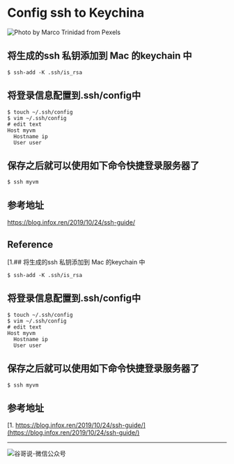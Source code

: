 # Config ssh to Keychina


![Photo by Marco Trinidad from Pexels](https://images.pexels.com/photos/2881785/pexels-photo-2881785.jpeg?auto=compress&cs=tinysrgb&dpr=2&h=750&w=1260)

## 将生成的ssh 私钥添加到 Mac 的keychain 中

```shell
$ ssh-add -K .ssh/is_rsa
```
## 将登录信息配置到.ssh/config中

```shell
$ touch ~/.ssh/config
$ vim ~/.ssh/config
# edit text
Host myvm
  Hostname ip
  User user
```

## 保存之后就可以使用如下命令快捷登录服务器了

```
$ ssh myvm
```

## 参考地址

<https://blog.infox.ren/2019/10/24/ssh-guide/>




## Reference

[1.## 将生成的ssh 私钥添加到 Mac 的keychain 中

```shell
$ ssh-add -K .ssh/is_rsa
```
## 将登录信息配置到.ssh/config中

```shell
$ touch ~/.ssh/config
$ vim ~/.ssh/config
# edit text
Host myvm
  Hostname ip
  User user
```

## 保存之后就可以使用如下命令快捷登录服务器了

```
$ ssh myvm
```

## 参考地址

[1. https://blog.infox.ren/2019/10/24/ssh-guide/](https://blog.infox.ren/2019/10/24/ssh-guide/)

----
![谷哥说-微信公众号](/images/wechat/扫码_搜索联合传播样式-标准色版.png)
